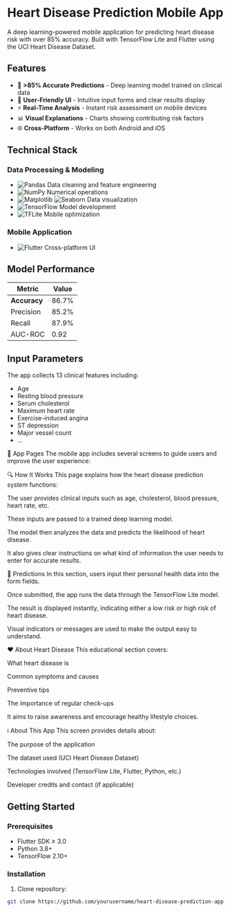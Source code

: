 # Heart Disease Prediction Mobile App



A deep learning-powered mobile application for predicting heart disease risk with over 85% accuracy. Built with TensorFlow Lite and Flutter using the UCI Heart Disease Dataset.

## Features
- 🎯 **>85% Accurate Predictions** - Deep learning model trained on clinical data
- 📱 **User-Friendly UI** - Intuitive input forms and clear results display
- ⚡ **Real-Time Analysis** - Instant risk assessment on mobile devices
- 📊 **Visual Explanations** - Charts showing contributing risk factors
- 🌐 **Cross-Platform** - Works on both Android and iOS

## Technical Stack
### Data Processing & Modeling
- ![Pandas](https://img.shields.io/badge/pandas-%23150458.svg?style=flat&logo=pandas&logoColor=white) Data cleaning and feature engineering
- ![NumPy](https://img.shields.io/badge/numpy-%23013243.svg?style=flat&logo=numpy&logoColor=white) Numerical operations
- ![Matplotlib](https://img.shields.io/badge/Matplotlib-%23ffffff.svg?style=flat&logo=Matplotlib&logoColor=black) ![Seaborn](https://img.shields.io/badge/seaborn-0.11.2-blue) Data visualization
- ![TensorFlow](https://img.shields.io/badge/TensorFlow-%23FF6F00.svg?style=flat&logo=TensorFlow&logoColor=white) Model development
- ![TFLite](https://img.shields.io/badge/TFLite-%23FF6F00.svg?style=flat&logo=TensorFlow&logoColor=white) Mobile optimization

### Mobile Application
- ![Flutter](https://img.shields.io/badge/Flutter-%2302569B.svg?style=flat&logo=Flutter&logoColor=white) Cross-platform UI

## Model Performance
| Metric          | Value   |
|-----------------|---------|
| **Accuracy**    | 86.7%   |
| Precision       | 85.2%   |
| Recall          | 87.9%   |
| AUC-ROC         | 0.92    |


## Input Parameters
The app collects 13 clinical features including:
- Age
- Resting blood pressure
- Serum cholesterol
- Maximum heart rate
- Exercise-induced angina
- ST depression
- Major vessel count
- ...

📱 App Pages
The mobile app includes several screens to guide users and improve the user experience:

🔍 How It Works
This page explains how the heart disease prediction system functions:

The user provides clinical inputs such as age, cholesterol, blood pressure, heart rate, etc.

These inputs are passed to a trained deep learning model.

The model then analyzes the data and predicts the likelihood of heart disease.

It also gives clear instructions on what kind of information the user needs to enter for accurate results.

🧪 Predictions
In this section, users input their personal health data into the form fields.

Once submitted, the app runs the data through the TensorFlow Lite model.

The result is displayed instantly, indicating either a low risk or high risk of heart disease.

Visual indicators or messages are used to make the output easy to understand.

❤️ About Heart Disease
This educational section covers:

What heart disease is

Common symptoms and causes

Preventive tips

The importance of regular check-ups

It aims to raise awareness and encourage healthy lifestyle choices.

ℹ️ About This App
This screen provides details about:

The purpose of the application

The dataset used (UCI Heart Disease Dataset)

Technologies involved (TensorFlow Lite, Flutter, Python, etc.)

Developer credits and contact (if applicable)

## Getting Started
### Prerequisites
- Flutter SDK ≥ 3.0
- Python 3.8+
- TensorFlow 2.10+

### Installation
1. Clone repository:
```bash
git clone https://github.com/yourusername/heart-disease-prediction-app.git


